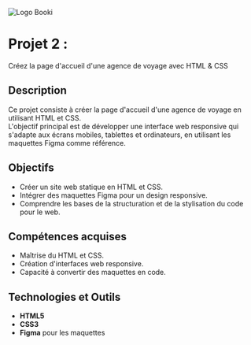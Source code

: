 ![Logo Booki](./images/logo/Booki.png) <!-- Utilisez le bon chemin vers l'image du logo -->

# Projet 2 : 
Créez la page d'accueil d'une agence de voyage avec HTML & CSS

## Description
Ce projet consiste à créer la page d'accueil d'une agence de voyage en utilisant HTML et CSS.  
L'objectif principal est de développer une interface web responsive qui s'adapte aux écrans mobiles, tablettes et ordinateurs, en utilisant les maquettes Figma comme référence.

## Objectifs
- Créer un site web statique en HTML et CSS.
- Intégrer des maquettes Figma pour un design responsive.
- Comprendre les bases de la structuration et de la stylisation du code pour le web.

## Compétences acquises
- Maîtrise du HTML et CSS.
- Création d'interfaces web responsive.
- Capacité à convertir des maquettes en code.

## Technologies et Outils
- **HTML5**
- **CSS3**
- **Figma** pour les maquettes
